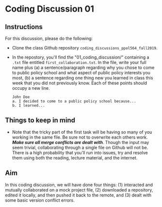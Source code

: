 # Coding Discussion 01

## Instructions 

For this discussion, please do the following: 

- Clone the class Github repository `coding_discussions_ppol564_fall2019`.
- In the repostory, you'll find the "01_coding_discussion/" containing a `.txt` file entitled `first_collaboration.txt`. In the file, write your full name plus (a) a sentence/paragraph regarding why you chose to come to public policy school and what aspect of public policy interests you most, (b) a sentence regarding one thing new you learned in class this week that you did not previously know. Each of these points should occupy a new line.

	```
	John Doe
	a. I decided to come to a public policy school because...
	b. I learned...
	```


## Things to keep in mind

- Note that the tricky part of the first task will be having so many of you working in the same file. Be sure not to overwrite each others work. **_Make sure all merge conflicts are dealt with_**. Though the input may seem trivial, collaborating through a single file on Github will not be. There is a high probability that you'll run into issues, try and resolve them using both the reading, lecture material, and the internet. 

## Aim

In this coding discussion, we will have done four things: (1) interacted and mutually collaborated on a mock project file, (2) downloaded a repository, edited it locally, and then pushed it back to the remote, and (3) dealt with some basic version conflict errors.